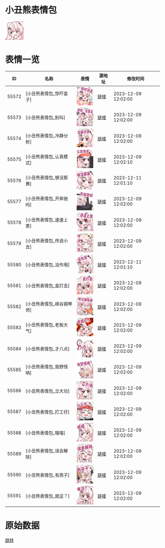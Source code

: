 # 小丑熊表情包

<img src="./cover.png" height="60" alt="cover" />

# 表情一览

|ID|名称|表情|源地址|修改时间|
|----|----|----|----|----|
|55572|[小丑熊表情包_惊吓盒子]|<img src="./pic/055572_%5B小丑熊表情包_惊吓盒子%5D.png" height="60" alt="惊吓盒子"/>|[链接](https://i0.hdslb.com/bfs/garb/d149793e9a418f800ce9893b26b50a2e5a452e1e.png)|2023-12-09 12:02:00|
|55573|[小丑熊表情包_别叫]|<img src="./pic/055573_%5B小丑熊表情包_别叫%5D.png" height="60" alt="别叫"/>|[链接](https://i0.hdslb.com/bfs/garb/c861d682d01b1d5d5ca0a897d210febcf5a5b4b1.png)|2023-12-09 12:02:00|
|55574|[小丑熊表情包_冷静分析]|<img src="./pic/055574_%5B小丑熊表情包_冷静分析%5D.png" height="60" alt="冷静分析"/>|[链接](https://i0.hdslb.com/bfs/garb/6b81091fe292f95285fb576b9760049b3a82a229.png)|2023-12-09 12:02:00|
|55575|[小丑熊表情包_认真模式]|<img src="./pic/055575_%5B小丑熊表情包_认真模式%5D.png" height="60" alt="认真模式"/>|[链接](https://i0.hdslb.com/bfs/garb/e654df043c8ecdde92252a275342238d0a7b3112.png)|2023-12-09 12:02:10|
|55576|[小丑熊表情包_够没那赛]|<img src="./pic/055576_%5B小丑熊表情包_够没那赛%5D.png" height="60" alt="够没那赛"/>|[链接](https://i0.hdslb.com/bfs/garb/9c50197e799941cf79d681a2e905ad9a3087409c.png)|2023-12-11 12:01:10|
|55577|[小丑熊表情包_开奔驰吗]|<img src="./pic/055577_%5B小丑熊表情包_开奔驰吗%5D.png" height="60" alt="开奔驰吗"/>|[链接](https://i0.hdslb.com/bfs/garb/dfd82b2d78fed20dd2d3ee27a0629eb6b1a4122b.png)|2023-12-09 12:02:00|
|55578|[小丑熊表情包_速速上票]|<img src="./pic/055578_%5B小丑熊表情包_速速上票%5D.png" height="60" alt="速速上票"/>|[链接](https://i0.hdslb.com/bfs/garb/6944f866fbd91ebc3ad9669e6110f946fca2ee34.png)|2023-12-09 12:02:00|
|55579|[小丑熊表情包_传说小丑]|<img src="./pic/055579_%5B小丑熊表情包_传说小丑%5D.png" height="60" alt="传说小丑"/>|[链接](https://i0.hdslb.com/bfs/garb/f81b099b61e21a394d2f35e3ff92a9e9131f0f39.png)|2023-12-09 12:02:00|
|55580|[小丑熊表情包_没作用]|<img src="./pic/055580_%5B小丑熊表情包_没作用%5D.png" height="60" alt="没作用"/>|[链接](https://i0.hdslb.com/bfs/garb/1c1faee4509e1a87c7e166b5bbb5b3583225d16b.png)|2023-12-11 12:01:10|
|55581|[小丑熊表情包_盒打击]|<img src="./pic/055581_%5B小丑熊表情包_盒打击%5D.png" height="60" alt="盒打击"/>|[链接](https://i0.hdslb.com/bfs/garb/353f6b1ebb8224495daa5684ebdc4b6941b0eaf9.png)|2023-12-09 12:02:00|
|55582|[小丑熊表情包_峡谷钢琴师]|<img src="./pic/055582_%5B小丑熊表情包_峡谷钢琴师%5D.png" height="60" alt="峡谷钢琴师"/>|[链接](https://i0.hdslb.com/bfs/garb/baa91ae31844125fc9e975c532831104f74c9f89.png)|2023-12-09 12:02:00|
|55583|[小丑熊表情包_老板大气]|<img src="./pic/055583_%5B小丑熊表情包_老板大气%5D.png" height="60" alt="老板大气"/>|[链接](https://i0.hdslb.com/bfs/garb/ce13a95a396995c1091b4c4d6455e821e4d0a978.png)|2023-12-09 12:02:00|
|55584|[小丑熊表情包_才八点]|<img src="./pic/055584_%5B小丑熊表情包_才八点%5D.png" height="60" alt="才八点"/>|[链接](https://i0.hdslb.com/bfs/garb/f2582153623529af8386b9f0b07fa182aa9c2f77.png)|2023-12-09 12:02:00|
|55585|[小丑熊表情包_我野怪呐]|<img src="./pic/055585_%5B小丑熊表情包_我野怪呐%5D.png" height="60" alt="我野怪呐"/>|[链接](https://i0.hdslb.com/bfs/garb/a6b5526f9413ae5851fdd304aabf3543e16c3873.png)|2023-12-09 12:02:00|
|55586|[小丑熊表情包_立大功]|<img src="./pic/055586_%5B小丑熊表情包_立大功%5D.png" height="60" alt="立大功"/>|[链接](https://i0.hdslb.com/bfs/garb/a4d6a9e3dfd6093e9d3f18bbdb3a32946c779cbb.png)|2023-12-09 12:02:00|
|55587|[小丑熊表情包_打工仔]|<img src="./pic/055587_%5B小丑熊表情包_打工仔%5D.png" height="60" alt="打工仔"/>|[链接](https://i0.hdslb.com/bfs/garb/edb918aabca181d4c39eb79c495df005e3d57017.png)|2023-12-09 12:02:00|
|55588|[小丑熊表情包_嘻嘻]|<img src="./pic/055588_%5B小丑熊表情包_嘻嘻%5D.png" height="60" alt="嘻嘻"/>|[链接](https://i0.hdslb.com/bfs/garb/8eadd08491e3a4ad18106d4ef5d35a9324428795.png)|2023-12-09 12:02:00|
|55589|[小丑熊表情包_误会解除]|<img src="./pic/055589_%5B小丑熊表情包_误会解除%5D.png" height="60" alt="误会解除"/>|[链接](https://i0.hdslb.com/bfs/garb/bc78537ec306dd5a86541cca8c81a1e124be523e.png)|2023-12-09 12:02:00|
|55590|[小丑熊表情包_有燕子]|<img src="./pic/055590_%5B小丑熊表情包_有燕子%5D.png" height="60" alt="有燕子"/>|[链接](https://i0.hdslb.com/bfs/garb/b7c025e0e456c7bd2354982c0a313f0444f551ec.png)|2023-12-09 12:02:00|
|55591|[小丑熊表情包_就这？]|<img src="./pic/055591_%5B小丑熊表情包_就这？%5D.png" height="60" alt="就这？"/>|[链接](https://i0.hdslb.com/bfs/garb/9591fe5d8ea1b99371513d4ba459865ae9173606.png)|2023-12-09 12:02:00|

# 原始数据

[跳转](./raw.json)


